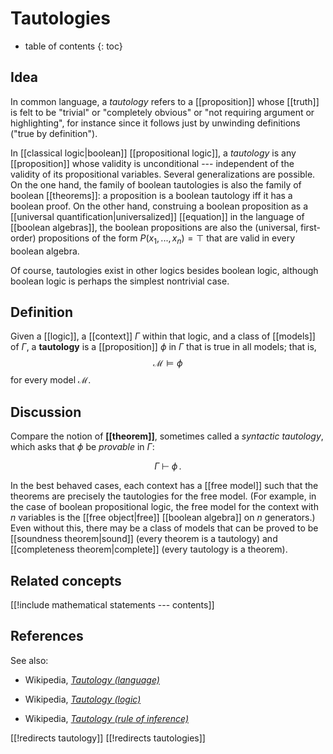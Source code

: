 
# Tautologies
* table of contents
{: toc}

## Idea

In common language, a *tautology* refers to a [[proposition]]  whose [[truth]] is felt to be "trivial" or "completely obvious" or "not requiring argument or highlighting", for instance since it follows just by unwinding definitions ("true by definition").

In [[classical logic|boolean]] [[propositional logic]], a _tautology_ is any [[proposition]] whose validity is unconditional --- independent of the validity of its propositional variables. Several generalizations are possible. On the one hand, the family of boolean tautologies is also the family of boolean [[theorems]]: a proposition is a boolean tautology iff it has a boolean proof. On the other hand, construing a boolean proposition as a [[universal quantification|universalized]] [[equation]] in the language of [[boolean algebras]], the boolean propositions are also the (universal, first-order) propositions of the form $P(x_1,...,x_n) = \top$ that are valid in every boolean algebra.

Of course, tautologies exist in other logics besides boolean logic, although boolean logic is perhaps the simplest nontrivial case.


## Definition

Given a [[logic]], a [[context]] $\Gamma$ within that logic, and a class of [[models]] of $\Gamma$, a __tautology__ is a [[proposition]] $\phi$ in $\Gamma$ that is true in all models; that is,
$$ \mathcal{M} \vDash \phi $$
for every model $\mathcal{M}$.


## Discussion

Compare the notion of __[[theorem]]__, sometimes called a _syntactic tautology_, which asks that $\phi$ be *provable* in $\Gamma$:

$$ 
 \Gamma 
   \;\vdash\; 
 \phi
  \,. 
$$

In the best behaved cases, each context has a [[free model]] such that the theorems are precisely the tautologies for the free model.  (For example, in the case of boolean propositional logic, the free model for the context with $n$ variables is the [[free object|free]] [[boolean algebra]] on $n$ generators.)  Even without this, there may be a class of models that can be proved to be [[soundness theorem|sound]] (every theorem is a tautology) and [[completeness theorem|complete]] (every tautology is a theorem).

## Related concepts

[[!include mathematical statements --- contents]]

## References

See also:

* Wikipedia, *<a href="https://en.wikipedia.org/wiki/Tautology_(language)">Tautology (language)</a>*

* Wikipedia, *<a href="https://en.wikipedia.org/wiki/Tautology_(logic)">Tautology (logic)</a>*

* Wikipedia, *<a href="https://en.wikipedia.org/wiki/Tautology_(rule_of_inference)">Tautology (rule of inference)</a>*




[[!redirects tautology]]
[[!redirects tautologies]]
